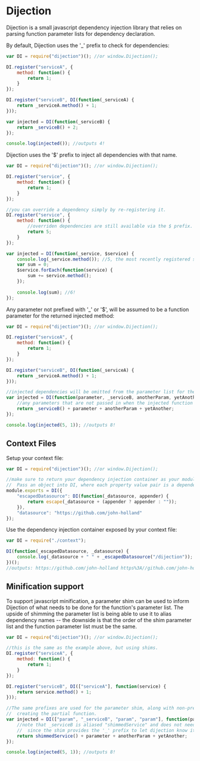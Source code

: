# Dijection

Dijection is a small javascript dependency injection library that relies on parsing function parameter lists for dependency declaration.

By default, Dijection uses the '\_' prefix to check for dependencies:

```javascript
var DI = require("dijection")(); //or window.Dijection();

DI.register("serviceA", {
    method: function() {
        return 1;
    }
});

DI.register("serviceB", DI(function(_serviceA) {
    return _serviceA.method() + 1;
}));

var injected = DI(function(_serviceB) {
    return _serviceB() + 2;
});

console.log(injected()); //outputs 4!
```

Dijection uses the '$' prefix to inject all dependencies with that name.

```javascript
var DI = require("dijection")(); //or window.Dijection();

DI.register("service", {
    method: function() {
        return 1;
    }
});

//you can override a dependency simply by re-registering it.
DI.register("service", {
    method: function() {
        //overriden dependencies are still available via the $ prefix.
        return 5;
    }
});

var injected = DI(function(_service, $service) {
    console.log(_service.method()); //5, the most recently registered service
    var sum = 0;
    $service.forEach(function(service) {
        sum += service.method();
    });
    
    console.log(sum); //6!
});
```

Any parameter not prefixed with '\_' or '$', will be assumed to be a function parameter for the returned injected method:

```javascript
var DI = require("dijection")(); //or window.Dijection();

DI.register("serviceA", {
    method: function() {
        return 1;
    }
});

DI.register("serviceB", DI(function(_serviceA) {
    return _serviceA.method() + 1;
}));

//injected dependencies will be omitted from the parameter list for the returned function
var injected = DI(function(parameter, _serviceB, anotherParam, yetAnother) {
    //any parameters that are not passed in when the injected function is called will be passed as undefined.
    return _serviceB() + parameter + anotherParam + yetAnother;
});

console.log(injected(5, 1)); //outputs 8!
```

## Context Files

Setup your context file:
```javascript
var DI = require("dijection")(); //or window.Dijection();

//make sure to return your dependency injection container as your module output
//  Pass an object into DI, where each property value pair is a dependency.
module.exports = DI({
    "escapedDatasource": DI(function(_datasource, appender) {
        return escape(_datasource + (appender ? appender : ""));
    }),
    "datasource": "https://github.com/john-holland"
});
```

Use the dependency injection container exposed by your context file:
```javascript
var DI = require("./context");

DI(function(_escapedDatasource, _datasource) {
    console.log(_datasource + " " + _escapedDatasource("/dijection"));
})();
//outputs: https://github.com/john-holland https%3A//github.com/john-holland/dijection
```


## Minification support

To support javascript minification, a parameter shim can be used to inform Dijection of what needs to be done for the function's parameter list.
The upside of shimming the parameter list is being able to use it to alias dependency names -- the downside is that the order of the shim parameter list and the function parameter list must be the same.

```javascript
var DI = require("dijection")(); //or window.Dijection();

//this is the same as the example above, but using shims.
DI.register("serviceA", {
    method: function() {
        return 1;
    }
});

DI.register("serviceB", DI(["serviceA"], function(service) {
    return service.method() + 1;
}));

//The same prefixes are used for the parameter shim, along with non-prefixed parameters 
//  creating the partial function.
var injected = DI(["param", "_serviceB", "param", "param"], function(parameter, shimmedService, anotherParam, yetAnother) {
    //note that _serviceB is aliased "shimmedService" and does not need a prefix 
    //  since the shim provides the '_' prefix to let dijection know it should be injected.
    return shimmedService() + parameter + anotherParam + yetAnother;
});

console.log(injected(5, 1)); //outputs 8!
```
